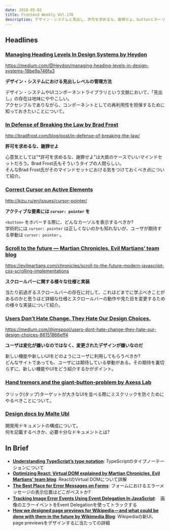 ```yaml
---
date: 2018-05-02
title: Frontend Weekly Vol.170
description: デザイン・システムと見出し、許可を求めるな、謝罪せよ、buttonとカーソル、ほか計12リンク
---
```


## Headlines

### [Managing Heading Levels In Design Systems by Heydon](https://medium.com/@Heydon/managing-heading-levels-in-design-systems-18be9a746fa3)

https://medium.com/@Heydon/managing-heading-levels-in-design-systems-18be9a746fa3

**デザイン・システムにおける見出しレベルの管理方法**

デザイン・システムやUIコンポーネントライブラリという文脈において、「見出し」の存在は地味にややこしい。  
アクセシブルでありながら、コンポーネントとしての再利用性を担保するために知っておきたいことについて。

### [In Defense of Breaking the Law by Brad Frost](http://bradfrost.com/blog/post/in-defense-of-breaking-the-law/)

http://bradfrost.com/blog/post/in-defense-of-breaking-the-law/

**許可を求めるな、謝罪せよ**

心意気としては"*許可を求めるな、謝罪せよ"は大抵のケースでいいマインドセットだろう。Brad Frost氏もそういうタイプの人間らしい。  
そんなBrad Frost氏がそのマインドセットにおける気をつけておくべき点について紹介。

### [Correct Cursor on Active Elements](http://kizu.ru/en/issues/cursor-pointer/)

http://kizu.ru/en/issues/cursor-pointer/

**アクティブな要素には `cur­sor: pointer` を**

`<button>` をホバーする際に、どんなカーソルを表示するべきか?  
学術的には `cursor: pointer` は正しくないのかも知れないが、ユーザが期待する挙動は `cursor: pointer` 。

### [Scroll to the future — Martian Chronicles, Evil Martians’ team blog](https://evilmartians.com/chronicles/scroll-to-the-future-modern-javascript-css-scrolling-implementations)

https://evilmartians.com/chronicles/scroll-to-the-future-modern-javascript-css-scrolling-implementations

**スクロールバーに関する様々な仕様と実装**

当たり前過ぎるスクロールバーの存在に対して、これほどまでに学ぶべきことがあるのかと思うほど詳細な仕様とスクロールバーの動作や見た目を変更するための様々な実装について紹介。

### [Users Don’t Hate Change. They Hate Our Design Choices.](https://medium.com/@jmspool/users-dont-hate-change-they-hate-our-design-choices-86151866eff4)

https://medium.com/@jmspool/users-dont-hate-change-they-hate-our-design-choices-86151866eff4

**ユーザは変化が嫌いなのではなく、変更されたデザインが嫌いなのだ**

新しい機能や新しいUIをどのようにユーザに利用してもらうべきか?  
どんなサイトであっても、ユーザには期待している挙動がある。その期待を裏切らずに、新しい機能やUIをどう紹介するかがポイント。

### [Hand tremors and the giant-button-problem by Axess Lab](https://axesslab.com/hand-tremors/)

クリック(タップ)ターゲットが大きなUIを並べる際にミスクリックを防ぐためにやるべきことについて。

### [Design docs by Malte Ubl](https://medium.com/@cramforce/design-docs-a-design-doc-a152f4484c6b)

開発用ドキュメントの構成について。  
何を記載するべきか、必要十分なドキュメントとは?

## In Brief

- [**Understanding TypeScript’s type notation**](http://2ality.com/2018/04/type-notation-typescript.html): TypeScriptのタイプノーテーションについて
- [**Optimizing React: Virtual DOM explained by Martian Chronicles, Evil Martians’ team blog**](https://evilmartians.com/chronicles/optimizing-react-virtual-dom-explained): ReactのVirtual DOMについて詳解
- [**The Best Place for Error Messages on Forms**](http://uxmovement.com/forms/the-best-place-for-error-messages-on-forms/): フォームにおけるエラーメッセージの表示位置はどこがベストか?
- [**Tracking Image Error Events Using Event Delegation In JavaScript**](https://www.bennadel.com/blog/3429-tracking-image-error-events-using-event-delegation-in-javascript.htm):　画像のエラーイベントをEvent Delegationを使ってトラックする
- [**How we designed page previews for Wikipedia — and what could be done with them in the future by Wikimedia Blog**](https://blog.wikimedia.org/2018/04/18/how-we-designed-page-previews-for-wikipedia/): Wikipediaの新UI、page previewsをデザインするに当たっての詳細